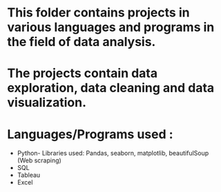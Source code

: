# This folder contains projects in various languages and programs in the field of data analysis.
# The projects contain data exploration, data cleaning and data visualization.
# Languages/Programs used :
  - Python- Libraries used: Pandas, seaborn, matplotlib, beautifulSoup (Web scraping) 
  - SQL
  - Tableau
  - Excel
